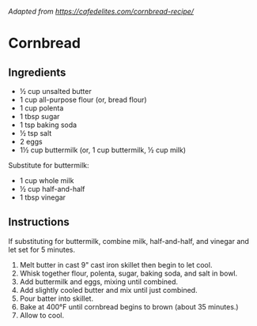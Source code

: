*Adapted from https://cafedelites.com/cornbread-recipe/*

# Cornbread

## Ingredients
 - ½ cup unsalted butter
 - 1 cup all-purpose flour (or, bread flour)
 - 1 cup polenta
 - 1 tbsp sugar
 - 1 tsp baking soda
 - ½ tsp salt
 - 2 eggs
 - 1½ cup buttermilk (or, 1 cup buttermilk, ½ cup milk)

Substitute for buttermilk:

 - 1 cup whole milk
 - ½ cup half-and-half
 - 1 tbsp vinegar

## Instructions

If substituting for buttermilk, combine milk, half-and-half, and vinegar and
let set for 5 minutes.

 1. Melt butter in cast 9" cast iron skillet then begin to let cool.
 3. Whisk together flour, polenta, sugar, baking soda, and salt in bowl.
 4. Add buttermilk and eggs, mixing until combined.
 5. Add slightly cooled butter and mix until just combined.
 6. Pour batter into skillet.
 7. Bake at 400°F until cornbread begins to brown (about 35 minutes.)
 8. Allow to cool.
